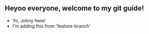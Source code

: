 ## Heyoo everyone, welcome to my git guide!

- Yo, Johny here!
- I'm adding this from 'feature-branch'
